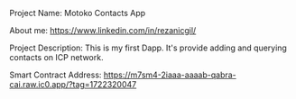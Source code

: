 Project Name: Motoko Contacts App

About me: https://www.linkedin.com/in/rezanicgil/

Project Description: This is my first Dapp. It's provide adding and querying contacts on ICP network.

Smart Contract Address: https://m7sm4-2iaaa-aaaab-qabra-cai.raw.ic0.app/?tag=1722320047
